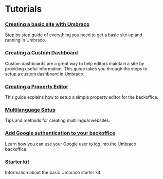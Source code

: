 # Tutorials

### [Creating a basic site with Umbraco](Creating-Basic-Site/index.md)

Step by step guide of everything you need to get a basic site up and running in Umbraco.

### [Creating a Custom Dashboard](Creating-a-Custom-Dashboard)

Custom dashboards are a great way to help editors maintain a site by providing useful information. This guide takes you through the steps to setup a custom dashboard in Umbraco.

### [Creating a Property Editor](Creating-a-Property-Editor/)

This guide explains how to setup a simple property editor for the backoffice.

### [Multilanguage Setup](Multilanguage-Setup/index.md)

Tips and methods for creating multilingual websites.

### [Add Google authentication to your backoffice](Add-Google-Authentication/index.md)

Learn how you can use your Google user to log into the Umbraco backoffice.

### [Starter kit](Starter-kit/index.md)

Information about the basic Umbraco starter kit.
